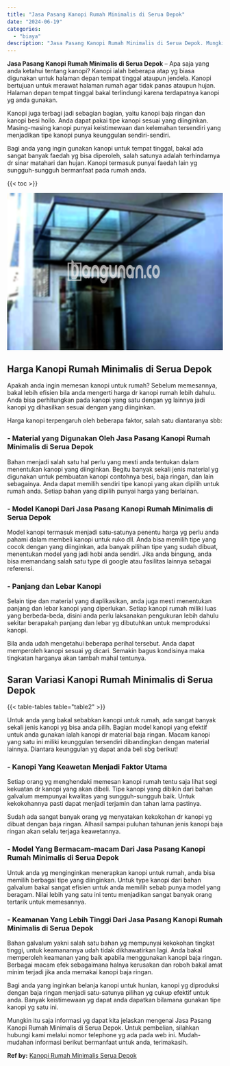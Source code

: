 ```yaml
---
title: "Jasa Pasang Kanopi Rumah Minimalis di Serua Depok"
date: "2024-06-19"
categories: 
  - "biaya"
description: "Jasa Pasang Kanopi Rumah Minimalis di Serua Depok. Mungkin itu saja informasi yg dapat kita jelaskan mengenai Jasa Pasang Kanopi Rumah Minimalis di Serua Dep..."
---
```


**Jasa Pasang Kanopi Rumah Minimalis di Serua Depok** – Apa saja yang anda ketahui tentang kanopi? Kanopi ialah beberapa atap yg biasa digunakan untuk halaman depan tempat tinggal ataupun jendela. Kanopi bertujuan untuk merawat halaman rumah agar tidak panas ataupun hujan. Halaman depan tempat tinggal bakal terlindungi karena terdapatnya kanopi yg anda gunakan.

Kanopi juga terbagi jadi sebagian bagian, yaitu kanopi baja ringan dan kanopi besi hollo. Anda dapat pakai tipe kanopi sesuai yang diinginkan. Masing-masing kanopi punyai keistimewaan dan kelemahan tersendiri yang menjadikan tipe kanopi punya keunggulan sendiri-sendiri.

Bagi anda yang ingin gunakan kanopi untuk tempat tinggal, bakal ada sangat banyak faedah yg bisa diperoleh, salah satunya adalah terhindarnya dr sinar matahari dan hujan. Kanopi termasuk punyai faedah lain yg sungguh-sungguh bermanfaat pada rumah anda.

{{< toc >}}

![Jasa Pasang Kanopi Rumah Minimalis di Serua Depok](/images/harga-kanopi-minimalis-24.png)

## Harga Kanopi Rumah Minimalis di Serua Depok

Apakah anda ingin memesan kanopi untuk rumah? Sebelum memesannya, bakal lebih efisien bila anda mengerti harga dr kanopi rumah lebih dahulu. Anda bisa perhitungkan pada kanopi yang satu dengan yg lainnya jadi kanopi yg dihasilkan sesuai dengan yang diinginkan.

Harga kanopi terpengaruh oleh beberapa faktor, salah satu diantaranya sbb:

### \- Material yang Digunakan Oleh Jasa Pasang Kanopi Rumah Minimalis di Serua Depok

Bahan menjadi salah satu hal perlu yang mesti anda tentukan dalam menentukan kanopi yang diinginkan. Begitu banyak sekali jenis material yg digunakan untuk pembuatan kanopi contohnya besi, baja ringan, dan lain sebagainya. Anda dapat memilih sendiri tipe kanopi yang akan dipilih untuk rumah anda. Setiap bahan yang dipilih punyai harga yang berlainan.

### \- Model Kanopi Dari Jasa Pasang Kanopi Rumah Minimalis di Serua Depok

Model kanopi termasuk menjadi satu-satunya penentu harga yg perlu anda pahami dalam membeli kanopi untuk ruko dll. Anda bisa memilih tipe yang cocok dengan yang diinginkan, ada banyak pilihan tipe yang sudah dibuat, menentukan model yang jadi hobi anda sendiri. Jika anda bingung, anda bisa memandang salah satu type di google atau fasilitas lainnya sebagai referensi.

### \- Panjang dan Lebar Kanopi

Selain tipe dan material yang diaplikasikan, anda juga mesti menentukan panjang dan lebar kanopi yang diperlukan. Setiap kanopi rumah miliki luas yang berbeda-beda, disini anda perlu laksanakan pengukuran lebih dahulu sekitar berapakah panjang dan lebar yg dibutuhkan untuk memproduksi kanopi.

Bila anda udah mengetahui beberapa perihal tersebut. Anda dapat memperoleh kanopi sesuai yg dicari. Semakin bagus kondisinya maka tingkatan harganya akan tambah mahal tentunya.

## Saran Variasi Kanopi Rumah Minimalis di Serua Depok

{{< table-tables table="table2" >}}

Untuk anda yang bakal sebabkan kanopi untuk rumah, ada sangat banyak sekali jenis kanopi yg bisa anda pilih. Bagian model kanopi yang efektif untuk anda gunakan ialah kanopi dr material baja ringan. Macam kanopi yang satu ini miliki keunggulan tersendiri dibandingkan dengan material lainnya. Diantara keunggulan yg dapat anda beli sbg berikut!

### \- Kanopi Yang Keawetan Menjadi Faktor Utama

Setiap orang yg menghendaki memesan kanopi rumah tentu saja lihat segi kekuatan dr kanopi yang akan dibeli. Tipe kanopi yang dibikin dari bahan galvalum mempunyai kwalitas yang sungguh-sungguh baik. Untuk kekokohannya pasti dapat menjadi terjamin dan tahan lama pastinya.

Sudah ada sangat banyak orang yg menyatakan kekokohan dr kanopi yg dibuat dengan baja ringan. Alhasil sampai puluhan tahunan jenis kanopi baja ringan akan selalu terjaga keawetannya.

### \- Model Yang Bermacam-macam Dari Jasa Pasang Kanopi Rumah Minimalis di Serua Depok

Untuk anda yg menginginkan menerapkan kanopi untuk rumah, anda bisa memilih berbagai tipe yang diinginkan. Untuk type kanopi dari bahan galvalum bakal sangat efisien untuk anda memilih sebab punya model yang beragam. Nilai lebih yang satu ini tentu menjadikan sangat banyak orang tertarik untuk memesannya.

### \- Keamanan Yang Lebih Tinggi Dari Jasa Pasang Kanopi Rumah Minimalis di Serua Depok

Bahan galvalum yakni salah satu bahan yg mempunyai kekokohan tingkat tinggi, untuk keamanannya udah tidak dikhawatirkan lagi. Anda bakal memperoleh keamanan yang baik apabila menggunakan kanopi baja ringan. Berbagai macam efek sebagaimana halnya kerusakan dan roboh bakal amat minim terjadi jika anda memakai kanopi baja ringan.

Bagi anda yang inginkan belanja kanopi untuk hunian, kanopi yg diproduksi dengan baja ringan menjadi satu-satunya pilihan yg cukup efektif untuk anda. Banyak keistimewaan yg dapat anda dapatkan bilamana gunakan tipe kanopi yg satu ini.

Mungkin itu saja informasi yg dapat kita jelaskan mengenai Jasa Pasang Kanopi Rumah Minimalis di Serua Depok. Untuk pembelian, silahkan hubungi kami melalui nomor telephone yg ada pada web ini. Mudah-mudahan informasi berikut bermanfaat untuk anda, terimakasih.

**Ref by:**  [Kanopi Rumah Minimalis Serua Depok](https://id.wikipedia.org/wiki/Kanopi)

